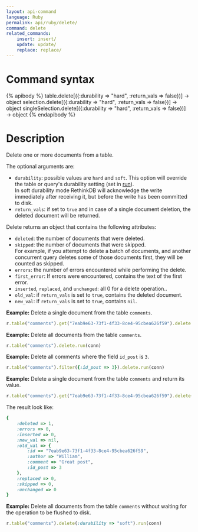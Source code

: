 ```yaml
---
layout: api-command
language: Ruby
permalink: api/ruby/delete/
command: delete
related_commands:
    insert: insert/
    update: update/
    replace: replace/
---
```



# Command syntax #

{% apibody %}
table.delete[({:durability => "hard", :return_vals => false})]
    &rarr; object
selection.delete[({:durability => "hard", :return_vals => false})]
    &rarr; object
singleSelection.delete[({:durability => "hard", :return_vals => false})]
    &rarr; object
{% endapibody %}

# Description #

Delete one or more documents from a table.

The optional arguments are:

- `durability`: possible values are `hard` and `soft`. This option will override the
table or query's durability setting (set in [run](/api/ruby/run/)).  
In soft durability mode RethinkDB will acknowledge the write immediately after
receiving it, but before the write has been committed to disk.
- `return_vals`: if set to `true` and in case of a single document deletion, the deleted
document will be returned.


Delete returns an object that contains the following attributes:

- `deleted`: the number of documents that were deleted.
- `skipped`: the number of documents that were skipped.  
For example, if you attempt to delete a batch of documents, and another concurrent query
deletes some of those documents first, they will be counted as skipped.
- `errors`: the number of errors encountered while performing the delete.
- `first_error`: If errors were encountered, contains the text of the first error.
- `inserted`, `replaced`, and `unchanged`: all 0 for a delete operation..
- `old_val`: if `return_vals` is set to `true`, contains the deleted document.
- `new_val`: if `return_vals` is set to `true`, contains `nil`.


__Example:__ Delete a single document from the table `comments`.

```rb
r.table("comments").get("7eab9e63-73f1-4f33-8ce4-95cbea626f59").delete.run(conn)
```


__Example:__ Delete all documents from the table `comments`.

```rb
r.table("comments").delete.run(conn)
```


__Example:__ Delete all comments where the field `id_post` is `3`.

```rb
r.table("comments").filter({:id_post => 3}).delete.run(conn)
```


__Example:__ Delete a single document from the table `comments` and return its value.

```rb
r.table("comments").get("7eab9e63-73f1-4f33-8ce4-95cbea626f59").delete(:return_vals => true).run(conn)
```

The result look like:

```rb
{
    :deleted => 1,
    :errors => 0,
    :inserted => 0,
    :new_val => nil,
    :old_val => {
        :id => "7eab9e63-73f1-4f33-8ce4-95cbea626f59",
        :author => "William",
        :comment => "Great post",
        :id_post => 3
    },
    :replaced => 0,
    :skipped => 0,
    :unchanged => 0
}
```


__Example:__ Delete all documents from the table `comments` without waiting for the
operation to be flushed to disk.

```rb
r.table("comments").delete(:durability => "soft").run(conn)
```
